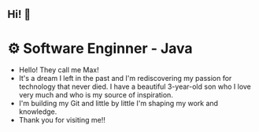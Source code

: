 ## Hi! 👋
# :gear: Software Enginner - Java 


- Hello! They call me Max!
- It's a dream I left in the past and I'm rediscovering my passion for technology that never died. I have a beautiful 3-year-old son who I love very much and who is my source of inspiration.
- I'm building my Git and little by little I'm shaping my work and knowledge.
- Thank you for visiting me!!

